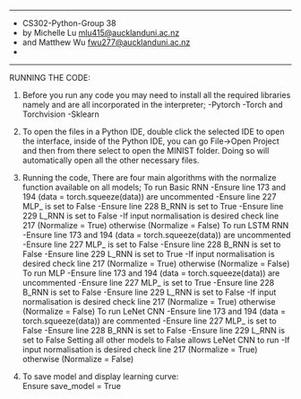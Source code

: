 ***************************************************************
* CS302-Python-Group 38
* by Michelle Lu mlu415@aucklanduni.ac.nz 
* and Matthew Wu fwu277@aucklanduni.ac.nz
*
***************************************************************
RUNNING THE CODE:
1) Before you run any code you may need to install all the required 
libraries namely and are all incorporated in the interpreter;
	-Pytorch
	-Torch and Torchvision
	-Sklearn

2) To open the files in a Python IDE, double click the selected IDE to open
the interface, inside of the Python IDE, you can go File->Open Project and then
from there select to open the MINIST folder. Doing so will automatically
open all the other necessary files.

3) Running the code, There are four main algorithms with the normalize function 
available on all models;
To run Basic RNN
	-Ensure line 173 and 194 (data = torch.squeeze(data)) are uncommented
	-Ensure line 227 MLP_ is set to False
	-Ensure line 228 B_RNN is set to True
	-Ensure line 229 L_RNN is set to False
	-If input normalisation is desired check line 217 (Normalize = True)
	otherwise (Normalize = False)
To run LSTM RNN
	-Ensure line 173 and 194 (data = torch.squeeze(data)) are uncommented
	-Ensure line 227 MLP_ is set to False
	-Ensure line 228 B_RNN is set to False
	-Ensure line 229 L_RNN is set to True
	-If input normalisation is desired check line 217 (Normalize = True)
	otherwise (Normalize = False)
To run MLP
	-Ensure line 173 and 194 (data = torch.squeeze(data)) are uncommented
	-Ensure line 227 MLP_ is set to True
	-Ensure line 228 B_RNN is set to False
	-Ensure line 229 L_RNN is set to False
	-If input normalisation is desired check line 217 (Normalize = True)
	otherwise (Normalize = False)
To run LeNet CNN
	-Ensure line 173 and 194 (data = torch.squeeze(data)) are commented
	-Ensure line 227 MLP_ is set to False
	-Ensure line 228 B_RNN is set to False
	-Ensure line 229 L_RNN is set to False
	Setting all other models to False allows LeNet CNN to run
	-If input normalisation is desired check line 217 (Normalize = True)
	otherwise (Normalize = False)
4) To save model and display learning curve:	
	Ensure save_model = True 
